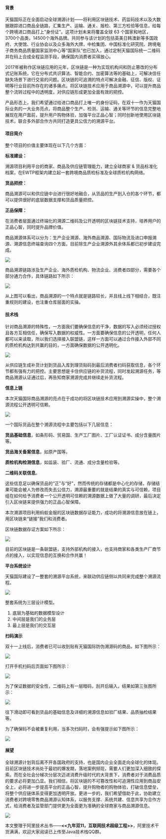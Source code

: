 
#### 背景

天猫国际正在全面启动全球溯源计划——将利用区块链技术、药监码技术以及大数据跟踪进口商品全链路，汇集生产、运输、通关、报检、第三方检验等信息，给每个跨境进口商品打上“身份证”。这项计划未来将覆盖全球 63 个国家和地区，3700个品类，14500个海外品牌。共同参与该计划的包括英美日韩澳新等多国政府、大使馆、行业协会以及众多海外大牌，中检集团、中国标准化研究院、跨境电子商务商品质量国家监测中心等“国家队”也已加入，通过定制天猫国际统一二维码并在码上合成全程监测手段，确保国内消费者买得放心。

2017年被称作区块链应用的元年，区块链是一种为实现机构间和防止篡改的分布式记账系统，它在分布式共识算法、智能合约、加密算法等的基础上，可解决信任缺失场景下进行交易的问题。区块链的可追溯的特点可解决金融、征信、版权、证明等行业目前所存在的诸多痛点。将区块链技术应用于商品溯源中，可以提升商品整个流转过程中的透明度，对供应链形成更加全面有效的把控。

产品形态上，我们希望通过给进口商品打上唯一的身份证码，在双十一作为天猫国际业务的一大业务亮点，将商品整个生产、检测、运输、通关等环节的信息完整地展现在用户面前，提升用户购物体验，加强平台正品心智；同时创新地使用区块链技术，联合多外部合作方共同打造更具公信力的溯源平台。

#### 项目简介

整个项目的价值主要体现在以下几个方面：

**标准建设：**

溯源项目利用平台的商家、商品及供应链管理能力，建立全球商家 & 货品标准化档案，在EWTP框架内建立起一套跨境商品质检标准及全球质检机构网络。

**货品把控：**

商品溯源可以和供应链中台进行很好地融合，从货品的生产到入仓的各个环节，都可以提供很好的底层数据支撑和货品质量把控。

**正品保障：**

在消费者层面通过终端化的溯源二维码及公开透明的区块链技术支持，培养用户的正品心智，同时提升品牌价值。

商品溯源体系可以分为：生产企业溯源、海外商品溯源、国际物流及进口申报溯源、溯源信息终端查询四个方面，目前除生产企业溯源外其余体系都已初步建设完成。

![](http://img.javastack.cn/18-2-8/36195397.jpg)

商品溯源链路涉及生产企业、海外质检机构、物流企业、消费者四部分，需要各个部分通力合作，具体链路如下所示：

![](http://img.javastack.cn/18-2-8/51394982.jpg)

从上图可以看出，商品溯源的一个特点就是链路较长，并且线上线下相结合，既注重规则的建设，也注重仓库层面的实操。

#### 技术栈

针对商品溯源的特殊性，一方面我们要确保信息的干净，数据的写入必须经过授权且各方互相信任，确保写入数据的权威性。一方面要确保信息的公开透明，任何人都可以来读取，所以我们选择接入联盟链，这样一方面可以通过合作接入外部不同的质检机构达到共赢的目的，一方面确保数据的公开透明化。

![](http://img.javastack.cn/18-2-8/13955282.jpg)

从供应链生成补货计划到货品入库到理货贴码到最后消费者扫码获取信息，各个环节都有强有力的把控。主要思想是卡住供应链的补货流程，同时发起溯源任务，等商品溯源认证通过后，再告知商家溯源完成并继续走补货流程。

**信息上链**

本次天猫国际商品溯源的亮点在于成功的将区块链技术应用到溯源实操中，整个溯源流程公开透明可信赖。

![](http://img.javastack.cn/18-2-8/52529878.jpg)

一个国际货品在整个溯源流程中主要包括以下几层信息：

**货品基础信息**，如条形码、贸易国、生产工厂图片、工厂认证证书、成分含量图片等。

**货品海关备案信息**，如原产国等。

**质检机构检测信息**，如监装、验厂、流通、成分含量检验等。

**二维码关联信息**。

这些信息足以确保货品的“正”与“好”，然而传统的存储都是中心化的存储，存储结果可能会被人为修改而失去公信力，溯源最重要的就是结果的真实与可信赖，项目组在如何给予消费者一个公开透明可信赖的溯源数据上做了大量的调研，最后决定引入区块链来提供强力的正品心智保障。

本次溯源项目利用蚂蚁金服的区块链数据存证能力，成功的将溯源信息放在链上，用区块链来“链接”我们和消费者。

区块链数据存证方案如下所示：

![](http://img.javastack.cn/18-2-8/20554890.jpg)

目前的区块链是一条联盟链，支持外部机构的接入，也支持商家和各类生产厂商节点的接入，以实现信息的互换和合作共赢！

**平台系统设计**

天猫国际建设了一整套的溯源平台系统，来联动供应链侧以共同来完成整个溯源流程。

![](http://img.javastack.cn/18-2-8/38797305.jpg)

整套系统为三层设计模型。

1. 底层为基础的数据模型设计
1. 中间层是我们的业务层
1. 最上层是我们的交互层

**扫码演示**

双十一上线后，消费者已可以收到贴有天猫国际防伪溯源码的商品，如下图所示：

![](http://img.javastack.cn/18-2-8/61109770.jpg)

打开手机扫码后页面如下图所示：

![](http://img.javastack.cn/18-2-8/41886439.jpg)

为了保证数据的安全性，二维码上有一层暗码，刮开后输入，结果如第三张图所示：

![](http://img.javastack.cn/18-2-8/72953337.jpg)

往下滑动即可看到货品的基础信息及详细的溯源信息如验厂结果、品质抽检结果等。

为了确保码不会被重复利用，当多次扫码时，会有强提示如下图所示：

![](http://img.javastack.cn/18-2-8/24581933.jpg)

#### 展望

全球溯源计划背后离不开各国政府的支持，也是国内企业全面走向全球化的体现。目前区块链技术尚处于最初的爆发期，落地案例频现，需要人们更加深入细致的探索。而在全社会分梯次分层次迈进消费升级时代的大背景下，消费者对于消费品质的要求必将更加凸显。我们相信，将区块链的不可篡改性和可追溯性应用到商品安全上，必将进一步提高平台的正品心智，提升购物者的购物体验，打破信息壁垒，将整个供应链体系变得更加透明开放。更进一步的，我们希望借助于此，协助建立消费者对跨境零售商品溯源认知体系，以服务支撑、系统共建、信息共享为合作方式，给消费者及监管部门提供更为全面更为准确的全球商家与商品溯源信息。

![](http://img.javastack.cn/18-2-9/93685202.jpg)

本文整理于阿里技术丛书——**<<九年双11，互联网技术超级工程>>**，阿里技术干货满满，欢迎大家阅读已上传至Java技术栈QQ群。
